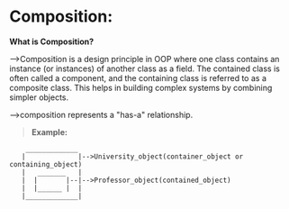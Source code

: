 # **Composition:**

**What is Composition?**

   -->Composition is a design principle in OOP where one class contains an instance (or instances) of another class as a field. The contained class is often called a 
      component, and the containing class is referred to as a composite class. This helps in building complex systems by combining simpler objects.
      
   -->composition represents a "has-a" relationship.

>**Example:**

        _____________ 
       |             |-->University_object(container_object or containing_object)
       |   _______   |
       |  |       |--|-->Professor_object(contained_object)
       |  |______ |  |
       |_____________|
  
